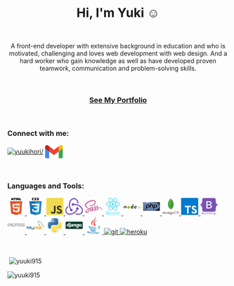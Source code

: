 <h1 align="center">Hi, I'm Yuki ☺︎</h1>
<!-- <h3 align="center">A passionate Frontend Developer from Japan</h3> -->
<br/>
<p align="center">
    A front-end developer with extensive background in education and who is motivated, challenging and loves web development with web design. And a hard worker who gain knowledge as well as have developed proven teamwork, communication and problem-solving skills.
</p>

<br/>

<h3 align="center">
  <a href="https://yukihori.pages.dev/">See My Portfolio</a>
</h3>

<br/>

<h3 align="left">Connect with me:</h3>
<p align="left">
<a href="https://linkedin.com/in/yuukihori/"><img align="center" src="https://raw.githubusercontent.com/rahuldkjain/github-profile-readme-generator/master/src/images/icons/Social/linked-in-alt.svg" alt="yuukihori/" height="30" width="40" /></a>
<a href="mailto:aso091335@gmail.com"><img align="center" src="./imgs/gmail_icon.png" alt="gmail/" height="30" width="40" /></a>
</p>

<br/>

<!-- langs -->
<h3 align="left">Languages and Tools:</h3>
<a href="https://www.w3.org/html/" rel="noreferrer"> <img src="https://raw.githubusercontent.com/devicons/devicon/master/icons/html5/html5-original-wordmark.svg" alt="html5" width="40" height="40"/> </a> 
<a href="https://www.w3schools.com/css/" rel="noreferrer"> <img src="https://raw.githubusercontent.com/devicons/devicon/master/icons/css3/css3-original-wordmark.svg" alt="css3" width="40" height="40"/> </a> 
<a href="https://developer.mozilla.org/en-US/docs/Web/JavaScript" rel="noreferrer"> <img src="https://raw.githubusercontent.com/devicons/devicon/master/icons/javascript/javascript-original.svg" alt="javascript" width="40" height="40"/> </a>
<a href="https://redux.js.org" rel="noreferrer"> <img src="https://raw.githubusercontent.com/devicons/devicon/master/icons/redux/redux-original.svg" alt="redux" width="40" height="40"/> </a>
<a href="https://sass-lang.com" rel="noreferrer"> <img src="https://raw.githubusercontent.com/devicons/devicon/master/icons/sass/sass-original.svg" alt="sass" width="40" height="40"/> </a>
<a href="https://reactjs.org/" rel="noreferrer"> <img src="https://raw.githubusercontent.com/devicons/devicon/master/icons/react/react-original-wordmark.svg" alt="react" width="40" height="40"/> </a> 
<a href="https://nodejs.org" rel="noreferrer"> <img src="https://raw.githubusercontent.com/devicons/devicon/master/icons/nodejs/nodejs-original-wordmark.svg" alt="nodejs" width="40" height="40"/> </a> 
<a href="https://www.php.net" rel="noreferrer"> <img src="https://raw.githubusercontent.com/devicons/devicon/master/icons/php/php-original.svg" alt="php" width="40" height="40"/> </a>
<a href="https://www.mongodb.com/" rel="noreferrer"> <img src="https://raw.githubusercontent.com/devicons/devicon/master/icons/mongodb/mongodb-original-wordmark.svg" alt="mongodb" width="40" height="40"/> </a> 
<a href="https://www.typescriptlang.org/" rel="noreferrer"> <img src="https://raw.githubusercontent.com/devicons/devicon/master/icons/typescript/typescript-original.svg" alt="typescript" width="40" height="40"/> </a> 
<a href="https://getbootstrap.com" rel="noreferrer"> <img src="https://raw.githubusercontent.com/devicons/devicon/master/icons/bootstrap/bootstrap-plain-wordmark.svg" alt="bootstrap" width="40" height="40"/> </a>
<a href="https://expressjs.com" rel="noreferrer"> <img src="https://raw.githubusercontent.com/devicons/devicon/master/icons/express/express-original-wordmark.svg" alt="express" width="40" height="40"/> </a> 
<a href="https://www.mysql.com/" rel="noreferrer"> <img src="https://raw.githubusercontent.com/devicons/devicon/master/icons/mysql/mysql-original-wordmark.svg" alt="mysql" width="40" height="40"/> </a> 
<a href="https://www.python.org" rel="noreferrer"> <img src="https://raw.githubusercontent.com/devicons/devicon/master/icons/python/python-original.svg" alt="python" width="40" height="40"/> </a>
<a href="https://www.djangoproject.com/" rel="noreferrer"> <img src="https://raw.githubusercontent.com/devicons/devicon/master/icons/django/django-original.svg" alt="django" width="40" height="40"/> </a> 
<a href="https://www.java.com" rel="noreferrer"> <img src="https://raw.githubusercontent.com/devicons/devicon/master/icons/java/java-original.svg" alt="java" width="40" height="40"/> </a>
<a href="https://git-scm.com/" rel="noreferrer"> <img src="https://www.vectorlogo.zone/logos/git-scm/git-scm-icon.svg" alt="git" width="40" height="40"/> </a> 
<a href="https://heroku.com" rel="noreferrer"> <img src="https://www.vectorlogo.zone/logos/heroku/heroku-icon.svg" alt="heroku" width="40" height="40"/> </a>

<br/>
<br/>
<br/>

<!-- status -->
<p>&nbsp;<img align="center" src="https://github-readme-stats.vercel.app/api?username=yuuki915&theme=calm&show_icons=true&locale=en" alt="yuuki915" /></p>

<p><img align="center" src="https://github-readme-streak-stats.herokuapp.com/?user=yuuki915&theme=calm" alt="yuuki915" /></p>
